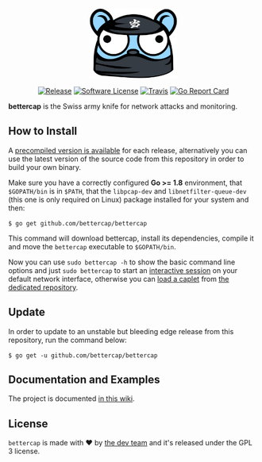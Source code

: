 <p align="center">
  <img alt="BetterCap" src="https://raw.githubusercontent.com/bettercap/media/master/logo.png" height="140" />
  <p align="center">
    <a href="https://github.com/bettercap/bettercap/releases/latest"><img alt="Release" src="https://img.shields.io/github/release/bettercap/bettercap.svg?style=flat-square"></a>
    <a href="https://github.com/bettercap/bettercap/blob/master/LICENSE.md"><img alt="Software License" src="https://img.shields.io/badge/license-GPL3-brightgreen.svg?style=flat-square"></a>
    <a href="https://travis-ci.org/bettercap/bettercap"><img alt="Travis" src="https://img.shields.io/travis/bettercap/bettercap/master.svg?style=flat-square"></a>
    <a href="https://goreportcard.com/report/github.com/bettercap/bettercap"><img alt="Go Report Card" src="https://goreportcard.com/badge/github.com/bettercap/bettercap?style=flat-square&fuckgithubcache=1"></a>
  </p>
</p>

**bettercap** is the Swiss army knife for network attacks and monitoring.

## How to Install

A [precompiled version is available](https://github.com/bettercap/bettercap/releases) for each release, alternatively you can use the latest version of the source code from this repository in order to build your own binary.

Make sure you have a correctly configured **Go >= 1.8** environment, that `$GOPATH/bin` is in `$PATH`, that the `libpcap-dev` and `libnetfilter-queue-dev` (this one is only required on Linux) package installed for your system and then:

    $ go get github.com/bettercap/bettercap

This command will download bettercap, install its dependencies, compile it and move the `bettercap` executable to `$GOPATH/bin`. 

Now you can use `sudo bettercap -h` to show the basic command line options and just `sudo bettercap` to start an 
[interactive session](https://github.com/bettercap/bettercap/wiki/Interactive-Mode) on your default network interface, otherwise you can [load a caplet](https://github.com/bettercap/bettercap/wiki/Caplets) from [the dedicated repository](https://github.com/bettercap/caplets).

## Update

In order to update to an unstable but bleeding edge release from this repository, run the command below:

    $ go get -u github.com/bettercap/bettercap

## Documentation and Examples

The project is documented [in this wiki](https://github.com/bettercap/bettercap/wiki).

## License

`bettercap` is made with ♥  by [the dev team](https://github.com/orgs/bettercap/people) and it's released under the GPL 3 license.
